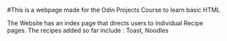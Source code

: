 #This is a webpage made for the Odin Projects Course to learn basic HTML

The Website has an index page that directs users to individual Recipe pages.
The recipes added so far include : 
Toast,
Noodles